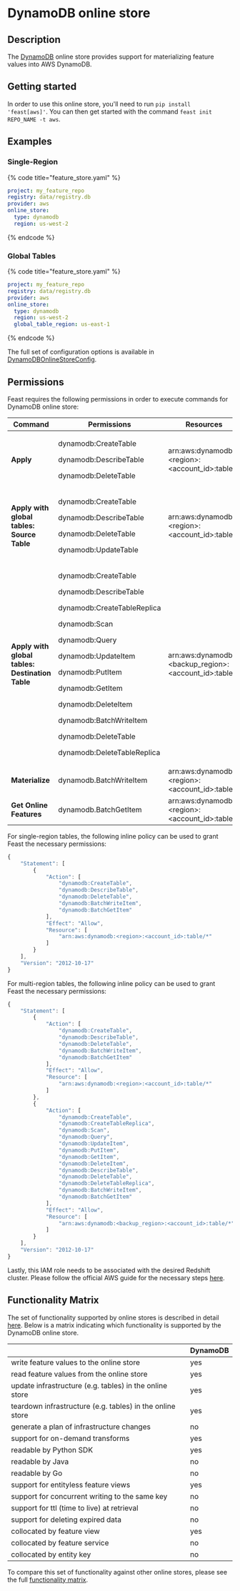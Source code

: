 # DynamoDB online store

## Description

The [DynamoDB](https://aws.amazon.com/dynamodb/) online store provides support for materializing feature values into AWS DynamoDB.

## Getting started
In order to use this online store, you'll need to run `pip install 'feast[aws]'`. You can then get started with the command `feast init REPO_NAME -t aws`.

## Examples

### Single-Region

{% code title="feature_store.yaml" %}
```yaml
project: my_feature_repo
registry: data/registry.db
provider: aws
online_store:
  type: dynamodb
  region: us-west-2
```
{% endcode %}

### Global Tables

{% code title="feature_store.yaml" %}
```yaml
project: my_feature_repo
registry: data/registry.db
provider: aws
online_store:
  type: dynamodb
  region: us-west-2
  global_table_region: us-east-1
```
{% endcode %}

The full set of configuration options is available in [DynamoDBOnlineStoreConfig](https://rtd.feast.dev/en/master/#feast.infra.online_stores.dynamodb.DynamoDBOnlineStoreConfig).

## Permissions

Feast requires the following permissions in order to execute commands for DynamoDB online store:

| **Command**             | Permissions                                                                         | Resources                                         |
| ----------------------- | ----------------------------------------------------------------------------------- | ------------------------------------------------- |
| **Apply**               | <p>dynamodb:CreateTable</p><p>dynamodb:DescribeTable</p><p>dynamodb:DeleteTable</p> | arn:aws:dynamodb:\<region>:\<account_id>:table/\* |
| **Apply with global tables: Source Table**               | <p>dynamodb:CreateTable</p><p>dynamodb:DescribeTable</p><p>dynamodb:DeleteTable</p><p>dynamodb:UpdateTable</p> | arn:aws:dynamodb:\<region>:\<account_id>:table/\* |
| **Apply with global tables: Destination Table**               | <p>dynamodb:CreateTable</p><p>dynamodb:DescribeTable</p><p>dynamodb:CreateTableReplica</p><p>dynamodb:Scan</p><p>dynamodb:Query</p><p>dynamodb:UpdateItem</p><p>dynamodb:PutItem</p><p>dynamodb:GetItem</p><p>dynamodb:DeleteItem</p><p>dynamodb:BatchWriteItem</p><p>dynamodb:DeleteTable</p><p>dynamodb:DeleteTableReplica</p> | arn:aws:dynamodb:\<backup_region>:\<account_id>:table/\* |
| **Materialize**         | dynamodb.BatchWriteItem                                                             | arn:aws:dynamodb:\<region>:\<account_id>:table/\* |
| **Get Online Features** | dynamodb.BatchGetItem                                                               | arn:aws:dynamodb:\<region>:\<account_id>:table/\* |

For single-region tables, the following inline policy can be used to grant Feast the necessary permissions:

```javascript
{
    "Statement": [
        {
            "Action": [
                "dynamodb:CreateTable",
                "dynamodb:DescribeTable",
                "dynamodb:DeleteTable",
                "dynamodb:BatchWriteItem",
                "dynamodb:BatchGetItem"
            ],
            "Effect": "Allow",
            "Resource": [
                "arn:aws:dynamodb:<region>:<account_id>:table/*"
            ]
        }
    ],
    "Version": "2012-10-17"
}
```

For multi-region tables, the following inline policy can be used to grant Feast the necessary permissions:

```javascript
{
    "Statement": [
        {
            "Action": [
                "dynamodb:CreateTable",
                "dynamodb:DescribeTable",
                "dynamodb:DeleteTable",
                "dynamodb:BatchWriteItem",
                "dynamodb:BatchGetItem"
            ],
            "Effect": "Allow",
            "Resource": [
                "arn:aws:dynamodb:<region>:<account_id>:table/*"
            ]
        },
        {
            "Action": [
                "dynamodb:CreateTable",
                "dynamodb:CreateTableReplica",
                "dynamodb:Scan",
                "dynamodb:Query",
                "dynamodb:UpdateItem",
                "dynamodb:PutItem",
                "dynamodb:GetItem",
                "dynamodb:DeleteItem",
                "dynamodb:DescribeTable",
                "dynamodb:DeleteTable",
                "dynamodb:DeleteTableReplica",
                "dynamodb:BatchWriteItem",
                "dynamodb:BatchGetItem"
            ],
            "Effect": "Allow",
            "Resource": [
                "arn:aws:dynamodb:<backup_region>:<account_id>:table/*"
            ]
        }
    ],
    "Version": "2012-10-17"
}
```

Lastly, this IAM role needs to be associated with the desired Redshift cluster. Please follow the official AWS guide for the necessary steps [here](https://docs.aws.amazon.com/redshift/latest/dg/c-getting-started-using-spectrum-add-role.html).

## Functionality Matrix

The set of functionality supported by online stores is described in detail [here](overview.md#functionality).
Below is a matrix indicating which functionality is supported by the DynamoDB online store.

|                                                           | DynamoDB |
| :-------------------------------------------------------- | :------- |
| write feature values to the online store                  | yes      |
| read feature values from the online store                 | yes      |
| update infrastructure (e.g. tables) in the online store   | yes      |
| teardown infrastructure (e.g. tables) in the online store | yes      |
| generate a plan of infrastructure changes                 | no       |
| support for on-demand transforms                          | yes      |
| readable by Python SDK                                    | yes      |
| readable by Java                                          | no       |
| readable by Go                                            | no       |
| support for entityless feature views                      | yes      |
| support for concurrent writing to the same key            | no       |
| support for ttl (time to live) at retrieval               | no       |
| support for deleting expired data                         | no       |
| collocated by feature view                                | yes      |
| collocated by feature service                             | no       |
| collocated by entity key                                  | no       |

To compare this set of functionality against other online stores, please see the full [functionality matrix](overview.md#functionality-matrix).
